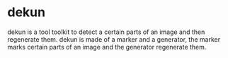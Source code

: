 # dekun

dekun is a tool toolkit to detect a certain parts of an image and then regenerate them. dekun is made of a marker and a generator, the marker marks certain parts of an image and the generator regenerate them.
